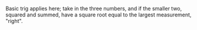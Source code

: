 Basic trig applies here; take in the three numbers, and if the smaller two, squared and summed, have a square root equal to the largest measurement, "right".
